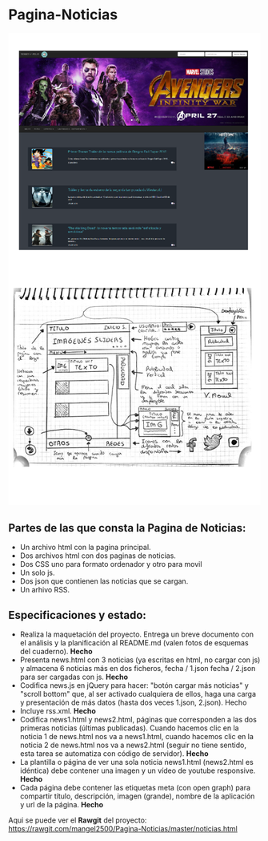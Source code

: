 # Pagina-Noticias

![](https://github.com/mangel2500/Pagina-Noticias/blob/master/final.png)

## **Partes de las que consta la Pagina de Noticias**:

  - Un archivo html con la pagina principal.
  - Dos archivos html con dos paginas de noticias.
  - Dos CSS uno para formato ordenador y otro para movil
  - Un solo js.
  - Dos json que contienen las noticias que se cargan.
  - Un arhivo RSS.

## **Especificaciones y estado**:
  - Realiza la maquetación del proyecto. Entrega un breve documento con el análisis y la planificación al README.md (valen fotos de          esquemas del cuaderno). **Hecho**
  - Presenta news.html con 3 noticias (ya escritas en html, no cargar con js) y almacena 6 noticias más en dos ficheros, fecha / 1.json fecha / 2.json para ser cargadas con js. **Hecho**
  - Codifica news.js en jQuery para hacer: "botón cargar más noticias" y "scroll bottom" que, al ser activado cualquiera de ellos, haga una carga y presentación de más datos (hasta dos veces 1.json, 2.json). Hecho
  - Incluye rss.xml. **Hecho**
  - Codifica news1.html y news2.html, páginas que corresponden a las dos primeras noticias (últimas publicadas). Cuando hacemos clic en la noticia 1 de news.html nos va a news1.html, cuando hacemos clic en la noticia 2 de news.html nos va a news2.html (seguir no tiene sentido, esta tarea se automatiza con código de servidor). **Hecho**
  - La plantilla o página de ver una sola noticia news1.html (news2.html es idéntica) debe contener una imagen y un vídeo de youtube responsive. **Hecho**
  - Cada página debe contener las etiquetas meta (con open graph) para compartir título, descripción, imagen (grande), nombre de la aplicación y url de la página. **Hecho**

Aqui se puede ver el **Rawgit** del proyecto: https://rawgit.com/mangel2500/Pagina-Noticias/master/noticias.html
